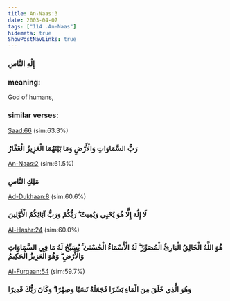 ```yaml
---
title: An-Naas:3
date: 2003-04-07
tags: ["114 .An-Naas"]
hidemeta: true 
ShowPostNavLinks: true 
---
```

### إِلَٰهِ النَّاسِ
### meaning: 
God of humans,
### similar verses: 

[Saad:66](/38/66) (sim:63.3%)

### رَبُّ السَّمَاوَاتِ وَالْأَرْضِ وَمَا بَيْنَهُمَا الْعَزِيزُ الْغَفَّارُ

[An-Naas:2](/114/2) (sim:61.5%)

### مَلِكِ النَّاسِ

[Ad-Dukhaan:8](/44/8) (sim:60.6%)

### لَا إِلَٰهَ إِلَّا هُوَ يُحْيِي وَيُمِيتُ ۖ رَبُّكُمْ وَرَبُّ آبَائِكُمُ الْأَوَّلِينَ

[Al-Hashr:24](/59/24) (sim:60.0%)

### هُوَ اللَّهُ الْخَالِقُ الْبَارِئُ الْمُصَوِّرُ ۖ لَهُ الْأَسْمَاءُ الْحُسْنَىٰ ۚ يُسَبِّحُ لَهُ مَا فِي السَّمَاوَاتِ وَالْأَرْضِ ۖ وَهُوَ الْعَزِيزُ الْحَكِيمُ

[Al-Furqaan:54](/25/54) (sim:59.7%)

### وَهُوَ الَّذِي خَلَقَ مِنَ الْمَاءِ بَشَرًا فَجَعَلَهُ نَسَبًا وَصِهْرًا ۗ وَكَانَ رَبُّكَ قَدِيرًا
